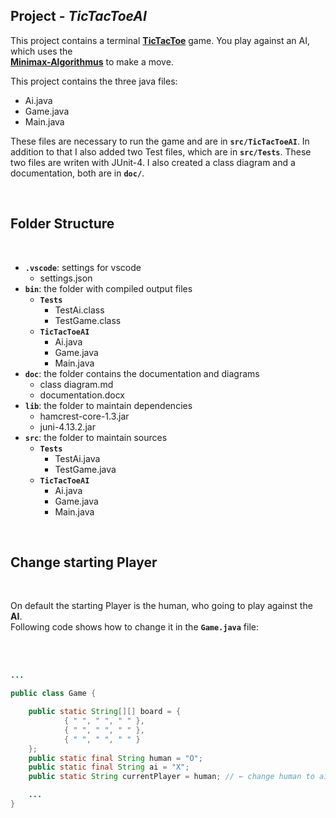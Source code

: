 ## **Project - _TicTacToeAI_**

This project contains a terminal **[TicTacToe]** game. You play against an 
AI, which uses the <br/>
 **[Minimax-Algorithmus]** to make a move.

This project contains the three java files:
   - Ai.java
   - Game.java
   - Main.java

These files are necessary to run the game and are in **`src/TicTacToeAI`**.
In addition to that I also added two Test files, which are in **`src/Tests`**. These two files are writen with JUnit-4. I also created a class diagram and a documentation, both are in **`doc/`**.

<br/>

## **Folder Structure**
<br/>

- **`.vscode`**: settings for vscode
     - settings.json 
- **`bin`**: the folder with compiled output files 
     - **`Tests`**
        - TestAi.class
        - TestGame.class  
     - **`TicTacToeAI`**
        - Ai.java
        - Game.java
        - Main.java
- **`doc`**: the folder contains the documentation and diagrams
     - class diagram.md
     - documentation.docx
- **`lib`**: the folder to maintain dependencies
     - hamcrest-core-1.3.jar 
     - juni-4.13.2.jar
- **`src`**: the folder to maintain sources
     - **`Tests`**
        - TestAi.java
        - TestGame.java
     - **`TicTacToeAI`**
        - Ai.java
        - Game.java
        - Main.java

<br/>

## **Change starting Player**
<br/>

On default the starting Player is the human, who going to play against the **AI**.
<br/>
Following code shows how to change it in the **`Game.java`** file:

<br/>
<br/>


```java
...

public class Game {

    public static String[][] board = {
            { " ", " ", " " },
            { " ", " ", " " },
            { " ", " ", " " }
    };
    public static final String human = "O";
    public static final String ai = "X";
    public static String currentPlayer = human; // ← change human to ai

    ...
}

```


[TicTacToe]:https://de.wikipedia.org/wiki/Tic-Tac-
[Minimax-Algorithmus]:https://de.wikipedia.org/wiki/Minimax-Algorithmus
